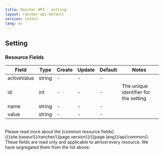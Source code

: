 ```yaml
---
title: Rancher API - setting
layout: rancher-api-default
version: latest
lang: en
---
```


## Setting



### Resource Fields

Field | Type | Create | Update | Default | Notes
---|---|---|---|---|---
activeValue | string | - | - | - | 
id | int | - | - | - | The unique identifier for the setting
name | string | - | - | - | 
value | string | - | - | - | 

<br>
Please read more about the [common resource fields]({{site.baseurl}}/rancher/{{page.version}}/{{page.lang}}/api/common/). These fields are read only and applicable to almost every resource. We have segregated them from the list above.



